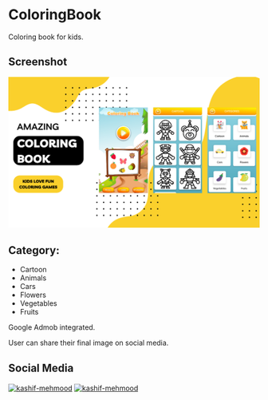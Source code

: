 # ColoringBook

Coloring book for kids.

## Screenshot
<img src="ColoringBook.png">

## Category:
<ul>
<li> Cartoon </li>
<li> Animals </li>
<li> Cars </li>
<li> Flowers </li>
<li> Vegetables </li>
<li> Fruits </li>
</ul>

Google Admob integrated.

User can share their final image on social media.

## Social Media

<p align="left">
<a href="https://www.linkedin.com/in/harshsuvagiya" target="blank"><img align="center" src="https://raw.githubusercontent.com/rahuldkjain/github-profile-readme-generator/master/src/images/icons/Social/linked-in-alt.svg" alt="kashif-mehmood" height="30" width="40" /></a>
<a href="https://stackoverflow.com/users/10838454/harsh-suvagiya" target="blank"><img align="center" src="https://raw.githubusercontent.com/rahuldkjain/github-profile-readme-generator/master/src/images/icons/Social/stack-overflow.svg" alt="kashif-mehmood" height="30" width="40" /></a>
